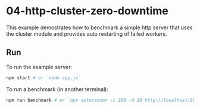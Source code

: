 # 04-http-cluster-zero-downtime

This example demostrates how to benchmark a simple http server that uses the cluster module and provides auto restarting of failed workers.

## Run

To run the example server:

```bash
npm start # or `node app.js`
```

To run a benchmark (in another terminal):

```bash
npm run benchmark # or `npx autocannon -c 200 -d 10 http://localhost:8080`
```
